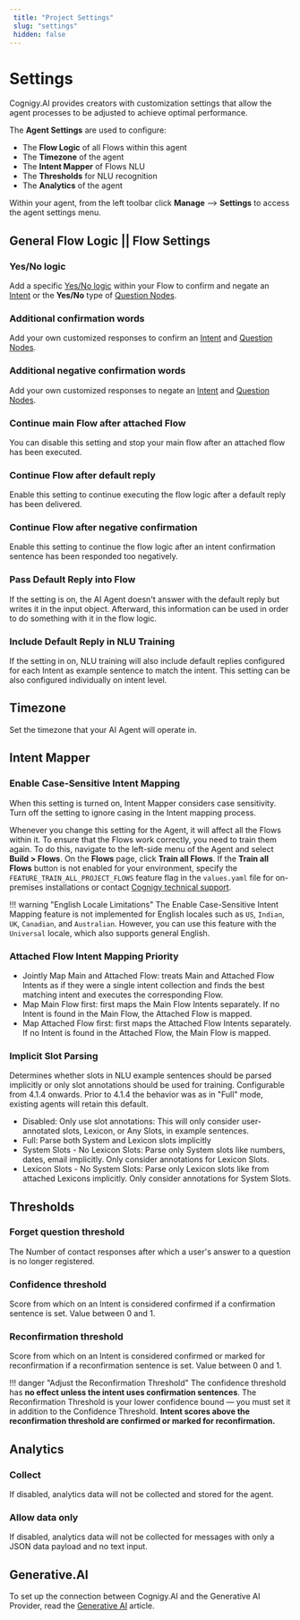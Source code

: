```yaml
---
 title: "Project Settings" 
 slug: "settings" 
 hidden: false 
---
```

# Settings

Cognigy.AI provides creators with customization settings that allow the agent processes to be adjusted to achieve optimal performance.

The **Agent Settings** are used to configure:

- The **Flow Logic** of all Flows within this agent
- The **Timezone** of the agent
- The **Intent Mapper** of Flows NLU
- The **Thresholds** for NLU recognition
- The **Analytics** of the agent

Within your agent, from the left toolbar click **Manage** --> **Settings** to access the agent settings menu.

## General Flow Logic || Flow Settings


### Yes/No logic

Add a specific [Yes/No logic](../../empower/nlu/intents/yes-no-intents.md) within your Flow to confirm and negate an [Intent](../../empower/nlu/intents/ml-intents.md) or the **Yes/No** type of [Question Nodes](../../build/node-reference/overview.md).

### Additional confirmation words

Add your own customized responses to confirm an [Intent](../../empower/nlu/intents/ml-intents.md) and [Question Nodes](../../build/node-reference/overview.md).

### Additional negative confirmation words 

Add your own customized responses to negate an [Intent](../../empower/nlu/intents/ml-intents.md) and [Question Nodes](../../build/node-reference/overview.md).

### Continue **main** Flow after attached Flow

You can disable this setting and stop your main flow after an attached flow has been executed.

### Continue Flow after default reply

Enable this setting to continue executing the flow logic after a default reply has been delivered.

### Continue Flow after negative confirmation

Enable this setting to continue the flow logic after an intent confirmation sentence has been responded too negatively.

### Pass Default Reply into Flow

If the setting is on, the AI Agent doesn't answer with the default reply but writes it in the input object. Afterward, this information can be used in order to do something with it in the flow logic. 

### Include Default Reply in NLU Training

If the setting in on, NLU training will also include default replies configured for each Intent as example sentence to match the intent. This setting can be also configured individually on intent level.

## Timezone


Set the timezone that your AI Agent will operate in.

## Intent Mapper


### Enable Case-Sensitive Intent Mapping

When this setting is turned on, Intent Mapper considers case sensitivity.
Turn off the setting to ignore casing in the Intent mapping process.

Whenever you change this setting for the Agent, it will affect all the Flows within it.
To ensure that the Flows work correctly, you need to train them again.
To do this, navigate to the left-side menu of the Agent and select **Build > Flows**.
On the **Flows** page, click **Train all Flows**.
If the **Train all Flows** button is not enabled for your environment,
specify the `FEATURE_TRAIN_ALL_PROJECT_FLOWS` feature flag in the `values.yaml` file for on-premises installations or contact [Cognigy technical support](https://docs.cognigy.com/help/get-help/).

!!! warning "English Locale Limitations"
    The Enable Case-Sensitive Intent Mapping feature is not implemented for English locales such as `US`, `Indian`, `UK`, `Canadian`, and `Australian`. However, you can use this feature with the `Universal` locale, which also supports general English.

### Attached Flow Intent Mapping Priority

- Jointly Map Main and Attached Flow: treats Main and Attached Flow Intents as if they were a single intent collection and finds the best matching intent and executes the corresponding Flow.
- Map Main Flow first: first maps the Main Flow Intents separately. If no Intent is found in the Main Flow, the Attached Flow is mapped.
- Map Attached Flow first: first maps the Attached Flow Intents separately. If no Intent is found in the Attached Flow, the Main Flow is mapped.

### Implicit Slot Parsing
Determines whether slots in NLU example sentences should be parsed implicitly or only slot annotations should be used for training. Configurable from 4.1.4 onwards. Prior to 4.1.4 the behavior was as in "Full" mode, existing agents will retain this default.

- Disabled: Only use slot annotations: This will only consider user-annotated slots, Lexicon, or Any Slots, in example sentences.
- Full: Parse both System and Lexicon slots implicitly
- System Slots - No Lexicon Slots: Parse only System slots like numbers, dates, email implicitly. Only consider annotations for Lexicon Slots.
- Lexicon Slots - No System Slots: Parse only Lexicon slots like from attached Lexicons implicitly. Only consider annotations for System Slots.

## Thresholds

### Forget question threshold

The Number of contact responses after which a user's answer to a question is no longer registered.

### Confidence threshold

Score from which on an Intent is considered confirmed if a confirmation sentence is set. Value between 0 and 1.

### Reconfirmation threshold

Score from which on an Intent is considered confirmed or marked for reconfirmation if a reconfirmation sentence is set. Value between 0 and 1.

!!! danger "Adjust the Reconfirmation Threshold"
    The confidence threshold has **no effect unless the intent uses confirmation sentences**.
    The Reconfirmation Threshold is your lower confidence bound — you must set it in addition to the Confidence Threshold. **Intent scores above the reconfirmation threshold are confirmed or marked for reconfirmation.**

## Analytics


### Collect

If disabled, analytics data will not be collected and stored for the agent.

### Allow data only

If disabled, analytics data will not be collected for messages with only a JSON data payload and no text input.

## Generative.AI

To set up the connection between Cognigy.AI and the Generative AI Provider, read the [Generative AI](../../empower/generative-ai.md#prerequisites) article.

